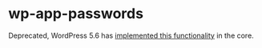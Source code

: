 # wp-app-passwords

Deprecated, WordPress 5.6 has [implemented this functionality](https://make.wordpress.org/core/2020/11/05/application-passwords-integration-guide/) in the core.
